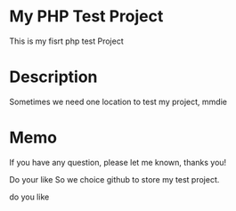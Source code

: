 My PHP Test Project
==========================
This is my fisrt php test Project

Description
===========================

Sometimes we need one location to test my project,
mmdie

Memo 
======================
If you have any question, please let me known, thanks you!

Do your like
So we choice github to store my test project.

do you like
